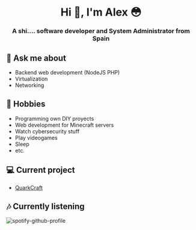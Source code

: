 
<h1 align="center">Hi 👋, I'm Alex 😳</h1>
<h3 align="center">A shi.... software developer and System Administrator from Spain</h3>

## 💬 Ask me about
- Backend web development (NodeJS PHP)
- Virtualization
- Networking

## 📅 Hobbies
- Programming own DIY proyects
- Web development for Minecraft servers
- Watch cybersecurity stuff
- Play videogames
- Sleep
- etc.

## 💻 Current project
- [QuarkCraft](https://quarkcraft.net)

## 🎶 Currently listening
![spotify-github-profile](https://spotify-github-profile.vercel.app/api/view?uid=31uqq6gu5msn72xcltn6yunue3oe&cover_image=true&theme=natemoo-re&bar_color=53b14f&bar_color_cover=true)
